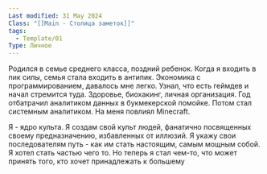 ```yaml
---
Last modified: 31 May 2024
Class: "[[Main - Столица заметок]]"
tags:
  - Template/01
Type: Личное
---
```

Родился в семье среднего класса, поздний ребенок. Когда я входить в пик силы, семья стала входить в антипик.
Экономика с программированием, давалось мне легко. Узнал, что есть геймдев и начал стремится туда. Здоровье, биохакинг, личная организация.
Год отбатрачил аналитиком данных в букмекерской помойке. Потом стал системным аналитиком. 
На меня повлиял Minecraft. 

Я - ядро культа. Я создам свой культ людей, фанатично посвященных своему предназначению, избавленных от иллюзий. Я укажу свои последователям путь - как им стать настоящим, самым мощным собой.
Я хотел стать частью чего то. Но теперь я стал чем-то, что может принять того, кто хочет принадлежать к большему
